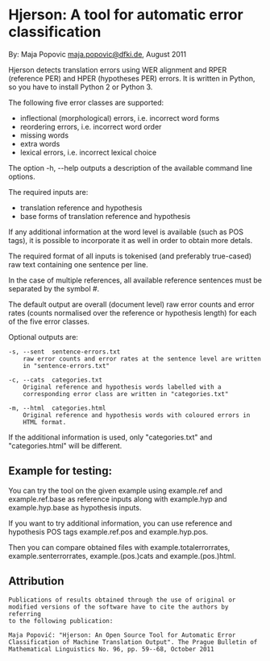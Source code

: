 Hjerson: A tool for automatic error classification
===

By: Maja Popovic <maja.popovic@dfki.de>,  August 2011



Hjerson detects translation errors using WER alignment and RPER
(reference PER) and HPER (hypotheses PER) errors.
It is written in Python, so you have to install Python 2 or Python 3.

The following five error classes are supported:

- inflectional (morphological) errors, i.e. incorrect word forms
- reordering errors, i.e. incorrect word order
- missing words
- extra words
- lexical errors, i.e. incorrect lexical choice

The option -h, --help outputs a description of the available command
line options.



The required inputs are:
- translation reference and hypothesis
- base forms of translation reference and hypothesis

If any additional information at the word level is available (such as
POS tags), it is possible to incorporate it as well in order to obtain
more detals.

The required format of all inputs is tokenised (and preferably
true-cased) raw text containing one sentence per line.

In the case of multiple references, all available reference
sentences must be separated by the symbol #.



The default output are overall (document level) raw error counts and
error rates (counts normalised over the reference or hypothesis length) 
for each of the five error classes.

Optional outputs are:

    -s, --sent  sentence-errors.txt
        raw error counts and error rates at the sentence level are written
        in "sentence-errors.txt"

    -c, --cats  categories.txt
        Original reference and hypothesis words labelled with a
        corresponding error class are written in "categories.txt"

    -m, --html  categories.html
        Original reference and hypothesis words with coloured errors in
        HTML format.

If the additional information is used, only "categories.txt" and
"categories.html" will be different.


Example for testing:
---

You can try the tool on the given example using example.ref and
example.ref.base as reference inputs along with example.hyp and
example.hyp.base as hypothesis inputs.

If you want to try additional information, you can use reference and
hypothesis POS tags example.ref.pos and example.hyp.pos.

Then you can compare obtained files with example.totalerrorrates,
example.senterrorrates, example.(pos.)cats and example.(pos.)html.

Attribution
---

    Publications of results obtained through the use of original or
    modified versions of the software have to cite the authors by referring
    to the following publication:

    Maja Popović: "Hjerson: An Open Source Tool for Automatic Error
    Classification of Machine Translation Output". The Prague Bulletin of
    Mathematical Linguistics No. 96, pp. 59--68, October 2011


